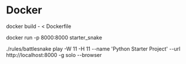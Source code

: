 # Docker

docker build - < Dockerfile

docker run -p 8000:8000 starter_snake 

./rules/battlesnake play -W 11 -H 11 --name 'Python Starter Project' --url http://localhost:8000 -g solo --browser
